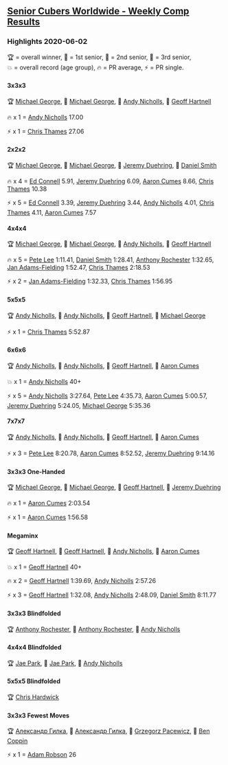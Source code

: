 <style>table {white-space: nowrap;}</style>

## [Senior Cubers Worldwide - Weekly Comp Results](/scw-comp/results/)
### Highlights 2020-06-02

<span style="white-space: nowrap;">🏆 = overall winner</span>, <span style="white-space: nowrap;">🥇 = 1st senior</span>, <span style="white-space: nowrap;">🥈 = 2nd senior</span>, <span style="white-space: nowrap;">🥉 = 3rd senior</span>, <span style="white-space: nowrap;">💥 = overall record (age group)</span>, <span style="white-space: nowrap;">🔥 = PR average</span>, <span style="white-space: nowrap;">⚡ = PR single</span>.

#### 3x3x3

🏆 [Michael George](../../persons/michael_george/333.md), 🥇 [Michael George](../../persons/michael_george/333.md), 🥈 [Andy Nicholls](../../persons/andy_nicholls/333.md), 🥉 [Geoff Hartnell](../../persons/geoff_hartnell/333.md)

🔥 x 1 = [Andy Nicholls](../../persons/andy_nicholls/333.md) 17.00

⚡ x 1 = [Chris Thames](../../persons/chris_thames/333.md) 27.06

#### 2x2x2

🏆 [Michael George](../../persons/michael_george/222.md), 🥇 [Michael George](../../persons/michael_george/222.md), 🥈 [Jeremy Duehring](../../persons/jeremy_duehring/222.md), 🥉 [Daniel Smith](../../persons/daniel_smith/222.md)

🔥 x 4 = [Ed Connell](../../persons/ed_connell/222.md) 5.91, [Jeremy Duehring](../../persons/jeremy_duehring/222.md) 6.09, [Aaron Cumes](../../persons/aaron_cumes/222.md) 8.66, [Chris Thames](../../persons/chris_thames/222.md) 10.38

⚡ x 5 = [Ed Connell](../../persons/ed_connell/222.md) 3.39, [Jeremy Duehring](../../persons/jeremy_duehring/222.md) 3.44, [Andy Nicholls](../../persons/andy_nicholls/222.md) 4.01, [Chris Thames](../../persons/chris_thames/222.md) 4.11, [Aaron Cumes](../../persons/aaron_cumes/222.md) 7.57

#### 4x4x4

🏆 [Michael George](../../persons/michael_george/444.md), 🥇 [Michael George](../../persons/michael_george/444.md), 🥈 [Andy Nicholls](../../persons/andy_nicholls/444.md), 🥉 [Geoff Hartnell](../../persons/geoff_hartnell/444.md)

🔥 x 5 = [Pete Lee](../../persons/pete_lee/444.md) 1:11.41, [Daniel Smith](../../persons/daniel_smith/444.md) 1:28.41, [Anthony Rochester](../../persons/anthony_rochester/444.md) 1:32.65, [Jan Adams-Fielding](../../persons/jan_adams_fielding/444.md) 1:52.47, [Chris Thames](../../persons/chris_thames/444.md) 2:18.53

⚡ x 2 = [Jan Adams-Fielding](../../persons/jan_adams_fielding/444.md) 1:32.33, [Chris Thames](../../persons/chris_thames/444.md) 1:56.95

#### 5x5x5

🏆 [Andy Nicholls](../../persons/andy_nicholls/555.md), 🥇 [Andy Nicholls](../../persons/andy_nicholls/555.md), 🥈 [Geoff Hartnell](../../persons/geoff_hartnell/555.md), 🥉 [Michael George](../../persons/michael_george/555.md)

⚡ x 1 = [Chris Thames](../../persons/chris_thames/555.md) 5:52.87

#### 6x6x6

🏆 [Andy Nicholls](../../persons/andy_nicholls/666.md), 🥇 [Andy Nicholls](../../persons/andy_nicholls/666.md), 🥈 [Geoff Hartnell](../../persons/geoff_hartnell/666.md), 🥉 [Aaron Cumes](../../persons/aaron_cumes/666.md)

💥 x 1 = [Andy Nicholls](../../persons/andy_nicholls/666.md) 40+

⚡ x 5 = [Andy Nicholls](../../persons/andy_nicholls/666.md) 3:27.64, [Pete Lee](../../persons/pete_lee/666.md) 4:35.73, [Aaron Cumes](../../persons/aaron_cumes/666.md) 5:00.57, [Jeremy Duehring](../../persons/jeremy_duehring/666.md) 5:24.05, [Michael George](../../persons/michael_george/666.md) 5:35.36

#### 7x7x7

🏆 [Andy Nicholls](../../persons/andy_nicholls/777.md), 🥇 [Andy Nicholls](../../persons/andy_nicholls/777.md), 🥈 [Geoff Hartnell](../../persons/geoff_hartnell/777.md), 🥉 [Aaron Cumes](../../persons/aaron_cumes/777.md)

⚡ x 3 = [Pete Lee](../../persons/pete_lee/777.md) 8:20.78, [Aaron Cumes](../../persons/aaron_cumes/777.md) 8:52.52, [Jeremy Duehring](../../persons/jeremy_duehring/777.md) 9:14.16

#### 3x3x3 One-Handed

🏆 [Michael George](../../persons/michael_george/333oh.md), 🥇 [Michael George](../../persons/michael_george/333oh.md), 🥈 [Geoff Hartnell](../../persons/geoff_hartnell/333oh.md), 🥉 [Jeremy Duehring](../../persons/jeremy_duehring/333oh.md)

🔥 x 1 = [Aaron Cumes](../../persons/aaron_cumes/333oh.md) 2:03.54

⚡ x 1 = [Aaron Cumes](../../persons/aaron_cumes/333oh.md) 1:56.58

#### Megaminx

🏆 [Geoff Hartnell](../../persons/geoff_hartnell/minx.md), 🥇 [Geoff Hartnell](../../persons/geoff_hartnell/minx.md), 🥈 [Andy Nicholls](../../persons/andy_nicholls/minx.md), 🥉 [Aaron Cumes](../../persons/aaron_cumes/minx.md)

💥 x 1 = [Geoff Hartnell](../../persons/geoff_hartnell/minx.md) 40+

🔥 x 2 = [Geoff Hartnell](../../persons/geoff_hartnell/minx.md) 1:39.69, [Andy Nicholls](../../persons/andy_nicholls/minx.md) 2:57.26

⚡ x 3 = [Geoff Hartnell](../../persons/geoff_hartnell/minx.md) 1:32.08, [Andy Nicholls](../../persons/andy_nicholls/minx.md) 2:48.09, [Daniel Smith](../../persons/daniel_smith/minx.md) 8:11.77

#### 3x3x3 Blindfolded

🏆 [Anthony Rochester](../../persons/anthony_rochester/333bf.md), 🥇 [Anthony Rochester](../../persons/anthony_rochester/333bf.md), 🥈 [Andy Nicholls](../../persons/andy_nicholls/333bf.md)

#### 4x4x4 Blindfolded

🏆 [Jae Park](../../persons/jae_park/444bf.md), 🥇 [Jae Park](../../persons/jae_park/444bf.md), 🥈 [Andy Nicholls](../../persons/andy_nicholls/444bf.md)

#### 5x5x5 Blindfolded

🏆 [Chris Hardwick](../../persons/chris_hardwick/555bf.md)

#### 3x3x3 Fewest Moves

🏆 [Александр Гилка](../../persons/александр_гилка/333fm.md), 🥇 [Александр Гилка](../../persons/александр_гилка/333fm.md), 🥈 [Grzegorz Pacewicz](../../persons/grzegorz_pacewicz/333fm.md), 🥉 [Ben Coppin](../../persons/ben_coppin/333fm.md)

⚡ x 1 = [Adam Robson](../../persons/adam_robson/333fm.md) 26


<!-- Global site tag (gtag.js) - Google Analytics -->
<script async src="https://www.googletagmanager.com/gtag/js?id=UA-86348435-3"></script>
<script>window.dataLayer = window.dataLayer || []; function gtag() {dataLayer.push(arguments);} gtag('js', new Date()); gtag('config', 'UA-86348435-3');</script>
